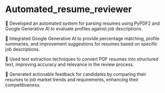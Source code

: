 # Automated_resume_reviewer

	Developed an automated system for parsing resumes using PyPDF2 and Google Generative AI to evaluate profiles against job descriptions.

	Integrated Google Generative AI to provide percentage matching, profile summaries, and improvement suggestions for resumes based on specific job descriptions.

	Used text extraction techniques to convert PDF resumes into structured text, improving accuracy and relevance in the review process.

	Generated actionable feedback for candidates by comparing their resumes to job market trends and requirements, enhancing their competitiveness.
